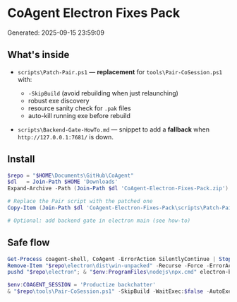 # CoAgent Electron Fixes Pack
Generated: 2025-09-15 23:59:09

## What's inside
- `scripts\Patch-Pair.ps1` — **replacement** for `tools\Pair-CoSession.ps1` with:
  - `-SkipBuild` (avoid rebuilding when just relaunching)
  - robust exe discovery
  - resource sanity check for `.pak` files
  - auto-kill running exe before rebuild

- `scripts\Backend-Gate-HowTo.md` — snippet to add a **fallback** when `http://127.0.0.1:7681/` is down.

## Install
```powershell
$repo = "$HOME\Documents\GitHub\CoAgent"
$dl   = Join-Path $HOME 'Downloads'
Expand-Archive -Path (Join-Path $dl 'CoAgent-Electron-Fixes-Pack.zip') -DestinationPath (Join-Path $dl 'CoAgent-Electron-Fixes-Pack') -Force

# Replace the Pair script with the patched one
Copy-Item (Join-Path $dl 'CoAgent-Electron-Fixes-Pack\scripts\Patch-Pair.ps1') (Join-Path $repo 'tools\Pair-CoSession.ps1') -Force

# Optional: add backend gate in electron main (see how-to)
```

## Safe flow
```powershell
Get-Process coagent-shell, CoAgent -ErrorAction SilentlyContinue | Stop-Process -Force -ErrorAction SilentlyContinue
Remove-Item "$repo\electron\dist\win-unpacked" -Recurse -Force -ErrorAction SilentlyContinue
pushd "$repo\electron"; & "$env:ProgramFiles\nodejs\npx.cmd" electron-builder -w dir; popd

$env:COAGENT_SESSION = 'Productize backchatter'
& "$repo\tools\Pair-CoSession.ps1" -SkipBuild -WaitExec:$false -AutoExec:$false
```
